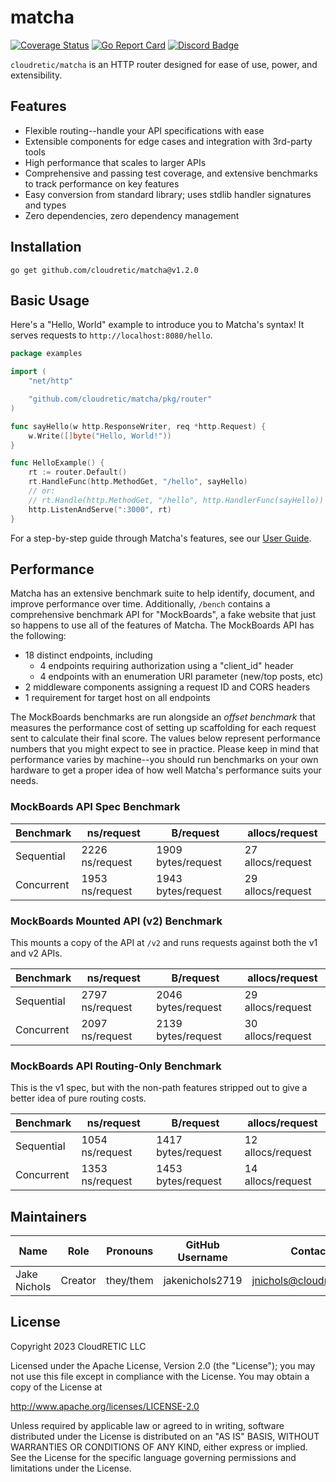 # matcha

[![Coverage Status](https://coveralls.io/repos/github/cloudretic/matcha/badge.svg?branch=main)](https://coveralls.io/github/cloudretic/matcha?branch=main)
[![Go Report Card](https://goreportcard.com/badge/github.com/cloudretic/matcha)](https://goreportcard.com/report/github.com/cloudretic/matcha)
[![Discord Badge](https://img.shields.io/badge/Join%20us%20on-Discord-blue)](https://discord.gg/gCdJ6NPm)

`cloudretic/matcha` is an HTTP router designed for ease of use, power, and extensibility.

## Features

- Flexible routing--handle your API specifications with ease
- Extensible components for edge cases and integration with 3rd-party tools
- High performance that scales to larger APIs
- Comprehensive and passing test coverage, and extensive benchmarks to track performance on key features
- Easy conversion from standard library; uses stdlib handler signatures and types
- Zero dependencies, zero dependency management

## Installation

`go get github.com/cloudretic/matcha@v1.2.0`

## Basic Usage

Here's a "Hello, World" example to introduce you to Matcha's syntax! It serves requests to `http://localhost:8080/hello`.

```go
package examples

import (
    "net/http"

    "github.com/cloudretic/matcha/pkg/router"
)

func sayHello(w http.ResponseWriter, req *http.Request) {
    w.Write([]byte("Hello, World!"))
}

func HelloExample() {
    rt := router.Default()
    rt.HandleFunc(http.MethodGet, "/hello", sayHello)
    // or:
    // rt.Handle(http.MethodGet, "/hello", http.HandlerFunc(sayHello))
    http.ListenAndServe(":3000", rt)
}
```

For a step-by-step guide through Matcha's features, see our [User Guide](docs/user-guide.md).

## Performance

Matcha has an extensive benchmark suite to help identify, document, and improve performance over time. Additionally, `/bench` contains a comprehensive benchmark API for "MockBoards", a fake website that just so happens to use all of the features of Matcha. The MockBoards API has the following:

- 18 distinct endpoints, including
  - 4 endpoints requiring authorization using a "client_id" header
  - 4 endpoints with an enumeration URI parameter (new/top posts, etc)
- 2 middleware components assigning a request ID and CORS headers
- 1 requirement for target host on all endpoints

The MockBoards benchmarks are run alongside an *offset benchmark* that measures the performance cost of setting up scaffolding
for each request sent to calculate their final score. The values below represent performance numbers that you might expect
to see in practice. Please keep in mind that performance varies by machine--you should run benchmarks on your own
hardware to get a proper idea of how well Matcha's performance suits your needs.

### MockBoards API Spec Benchmark

Benchmark | ns/request | B/request | allocs/request
--- | --- | --- | ---
Sequential | 2226 ns/request | 1909 bytes/request | 27 allocs/request
Concurrent | 1953 ns/request | 1943 bytes/request | 29 allocs/request

### MockBoards Mounted API (v2) Benchmark

This mounts a copy of the API at `/v2` and runs requests against both the v1 and v2 APIs.

Benchmark | ns/request | B/request | allocs/request
--- | --- | --- | ---
Sequential | 2797 ns/request | 2046 bytes/request | 29 allocs/request
Concurrent | 2097 ns/request | 2139 bytes/request | 30 allocs/request

### MockBoards API Routing-Only Benchmark

This is the v1 spec, but with the non-path features stripped out to give a better idea of pure routing costs.

Benchmark | ns/request | B/request | allocs/request
--- | --- | --- | ---
Sequential | 1054 ns/request | 1417 bytes/request | 12 allocs/request
Concurrent | 1353 ns/request | 1453 bytes/request | 14 allocs/request

## Maintainers

Name | Role | Pronouns | GitHub Username | Contact
---|---|---|---|---
Jake Nichols | Creator | they/them | jakenichols2719 | <jnichols@cloudretic.com>

## License

Copyright 2023 CloudRETIC LLC

Licensed under the Apache License, Version 2.0 (the "License");
you may not use this file except in compliance with the License.
You may obtain a copy of the License at

<http://www.apache.org/licenses/LICENSE-2.0>

Unless required by applicable law or agreed to in writing, software
distributed under the License is distributed on an "AS IS" BASIS,
WITHOUT WARRANTIES OR CONDITIONS OF ANY KIND, either express or implied.
See the License for the specific language governing permissions and
limitations under the License.
